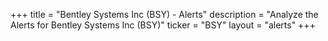 +++
title = "Bentley Systems Inc (BSY) - Alerts"
description = "Analyze the Alerts for Bentley Systems Inc (BSY)"
ticker = "BSY"
layout = "alerts"
+++

